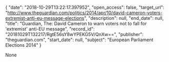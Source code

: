{
  "date": "2018-10-29T13:22:17.397952", 
  "open_access": false, 
  "target_url": "http://www.theguardian.com/politics/2014/apr/10/david-cameron-voters-extremist-anti-eu-message-elections", 
  "description": null, 
  "end_date": null, 
  "title": "Guardian, The: David Cameron to warn voters not to fall for 'extremist' anti-EU message", 
  "record_id": "20181029T132217/RgtE56sY8wYPEKG5V/QnXw==", 
  "publisher": "theguardian.com", 
  "start_date": null, 
  "subject": "European Parliament Elections 2014"
}

None